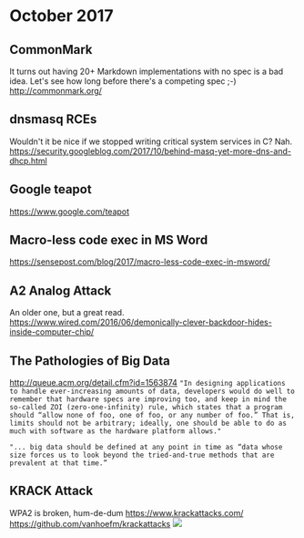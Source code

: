 # October 2017
CommonMark
----------
It turns out having 20+ Markdown implementations with no spec is a bad idea. Let's see how long before there's a competing spec ;-)
<http://commonmark.org/>

dnsmasq RCEs
------------
Wouldn't it be nice if we stopped writing critical system services in C? Nah.
<https://security.googleblog.com/2017/10/behind-masq-yet-more-dns-and-dhcp.html>

Google teapot
-------------
<https://www.google.com/teapot>

Macro-less code exec in MS Word
-------------------------------
<https://sensepost.com/blog/2017/macro-less-code-exec-in-msword/>

A2 Analog Attack
----------------
An older one, but a great read.
<https://www.wired.com/2016/06/demonically-clever-backdoor-hides-inside-computer-chip/>

The Pathologies of Big Data
---------------------------
<http://queue.acm.org/detail.cfm?id=1563874>
``"In designing applications to handle ever-increasing amounts of data, developers would do well to remember that hardware specs are improving too, and keep in mind the so-called ZOI (zero-one-infinity) rule, which states that a program should “allow none of foo, one of foo, or any number of foo.” That is, limits should not be arbitrary; ideally, one should be able to do as much with software as the hardware platform allows."``

``"... big data should be defined at any point in time as “data whose size forces us to look beyond the tried-and-true methods that are prevalent at that time.”``

KRACK Attack
------------
WPA2 is broken, hum-de-dum
<https://www.krackattacks.com/>
<https://github.com/vanhoefm/krackattacks>
![](file:///Users/davidcrosby/Desktop/Strip-Faille-WP2-650-finalenglish.jpg)

